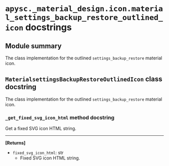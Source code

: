 # `apysc._material_design.icon.material_settings_backup_restore_outlined_icon` docstrings

## Module summary

The class implementation for the outlined `settings_backup_restore` material icon.

## `MaterialsettingsBackupRestoreOutlinedIcon` class docstring

The class implementation for the outlined `settings_backup_restore` material icon.

### `_get_fixed_svg_icon_html` method docstring

Get a fixed SVG icon HTML string.<hr>

**[Returns]**

- `fixed_svg_icon_html`: str
  - Fixed SVG icon HTML string.